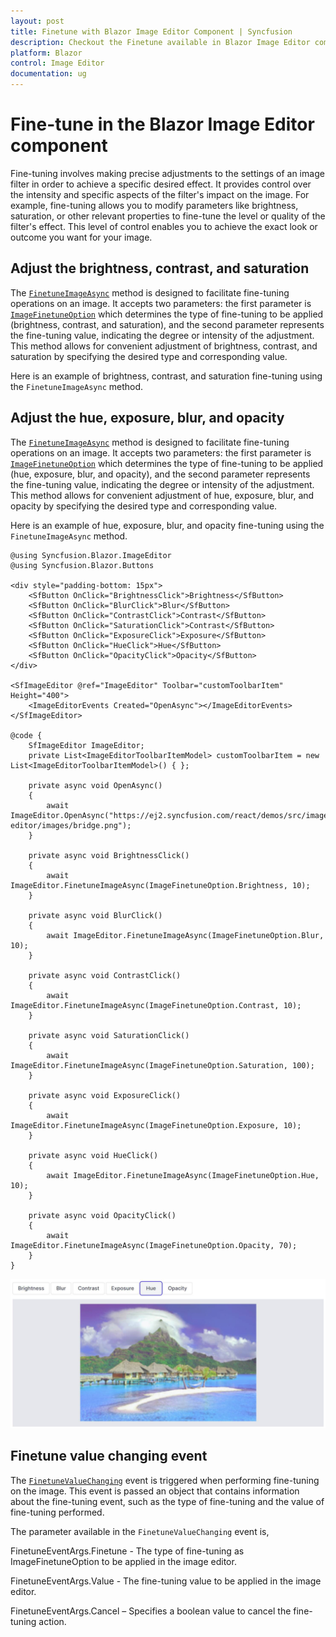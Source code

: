 ```yaml
---
layout: post
title: Finetune with Blazor Image Editor Component | Syncfusion
description: Checkout the Finetune available in Blazor Image Editor component in Blazor Server App and Blazor WebAssembly App.
platform: Blazor
control: Image Editor
documentation: ug
---
```


# Fine-tune in the Blazor Image Editor component

Fine-tuning involves making precise adjustments to the settings of an image filter in order to achieve a specific desired effect. It provides control over the intensity and specific aspects of the filter's impact on the image. For example, fine-tuning allows you to modify parameters like brightness, saturation, or other relevant properties to fine-tune the level or quality of the filter's effect. This level of control enables you to achieve the exact look or outcome you want for your image.

## Adjust the brightness, contrast, and saturation

The [`FinetuneImageAsync`](https://help.syncfusion.com/cr/blazor/Syncfusion.Blazor.ImageEditor.SfImageEditor.html#Syncfusion_Blazor_ImageEditor_SfImageEditor_FinetuneImageAsync_Syncfusion_Blazor_ImageEditor_ImageFinetuneOption_System_Int32_) method is designed to facilitate fine-tuning operations on an image. It accepts two parameters: the first parameter is [`ImageFinetuneOption`](https://help.syncfusion.com/cr/blazor/Syncfusion.Blazor.ImageEditor.ImageFinetuneOption.html) which determines the type of fine-tuning to be applied (brightness, contrast, and saturation), and the second parameter represents the fine-tuning value, indicating the degree or intensity of the adjustment. This method allows for convenient adjustment of brightness, contrast, and saturation by specifying the desired type and corresponding value.

Here is an example of brightness, contrast, and saturation fine-tuning using the `FinetuneImageAsync` method.

## Adjust the hue, exposure, blur, and opacity

The [`FinetuneImageAsync`](https://help.syncfusion.com/cr/blazor/Syncfusion.Blazor.ImageEditor.SfImageEditor.html#Syncfusion_Blazor_ImageEditor_SfImageEditor_FinetuneImageAsync_Syncfusion_Blazor_ImageEditor_ImageFinetuneOption_System_Int32_) method is designed to facilitate fine-tuning operations on an image. It accepts two parameters: the first parameter is [`ImageFinetuneOption`](https://help.syncfusion.com/cr/blazor/Syncfusion.Blazor.ImageEditor.ImageFinetuneOption.html) which determines the type of fine-tuning to be applied (hue, exposure, blur, and opacity), and the second parameter represents the fine-tuning value, indicating the degree or intensity of the adjustment. This method allows for convenient adjustment of hue, exposure, blur, and opacity by specifying the desired type and corresponding value.

Here is an example of hue, exposure, blur, and opacity fine-tuning using the `FinetuneImageAsync` method.


```cshtml
@using Syncfusion.Blazor.ImageEditor
@using Syncfusion.Blazor.Buttons

<div style="padding-bottom: 15px">
    <SfButton OnClick="BrightnessClick">Brightness</SfButton>
    <SfButton OnClick="BlurClick">Blur</SfButton>
    <SfButton OnClick="ContrastClick">Contrast</SfButton>
    <SfButton OnClick="SaturationClick">Contrast</SfButton>
    <SfButton OnClick="ExposureClick">Exposure</SfButton>
    <SfButton OnClick="HueClick">Hue</SfButton>
    <SfButton OnClick="OpacityClick">Opacity</SfButton>
</div>

<SfImageEditor @ref="ImageEditor" Toolbar="customToolbarItem" Height="400">
    <ImageEditorEvents Created="OpenAsync"></ImageEditorEvents>
</SfImageEditor>

@code {
    SfImageEditor ImageEditor;
    private List<ImageEditorToolbarItemModel> customToolbarItem = new List<ImageEditorToolbarItemModel>() { };

    private async void OpenAsync()
    {
        await ImageEditor.OpenAsync("https://ej2.syncfusion.com/react/demos/src/image-editor/images/bridge.png");
    }

    private async void BrightnessClick()
    {
        await ImageEditor.FinetuneImageAsync(ImageFinetuneOption.Brightness, 10);
    }

    private async void BlurClick()
    {
        await ImageEditor.FinetuneImageAsync(ImageFinetuneOption.Blur, 10);
    }

    private async void ContrastClick()
    {
        await ImageEditor.FinetuneImageAsync(ImageFinetuneOption.Contrast, 10);
    }

    private async void SaturationClick()
    {
        await ImageEditor.FinetuneImageAsync(ImageFinetuneOption.Saturation, 100);
    }

    private async void ExposureClick()
    {
        await ImageEditor.FinetuneImageAsync(ImageFinetuneOption.Exposure, 10);
    }

    private async void HueClick()
    {
        await ImageEditor.FinetuneImageAsync(ImageFinetuneOption.Hue, 10);
    }

    private async void OpacityClick()
    {
        await ImageEditor.FinetuneImageAsync(ImageFinetuneOption.Opacity, 70);
    }
}
```

![Blazor Image Editor with Finetune an image](./images/blazor-image-editor-finetune.jpg)

## Finetune value changing event

The [`FinetuneValueChanging`](https://help.syncfusion.com/cr/blazor/Syncfusion.Blazor.ImageEditor.ImageEditorEvents.html#Syncfusion_Blazor_ImageEditor_ImageEditorEvents_FinetuneValueChanging) event is triggered when performing fine-tuning on the image. This event is passed an object that contains information about the fine-tuning event, such as the type of fine-tuning and the value of fine-tuning performed.

The parameter available in the `FinetuneValueChanging` event is,

FinetuneEventArgs.Finetune - The type of fine-tuning as ImageFinetuneOption to be applied in the image editor.

FinetuneEventArgs.Value - The fine-tuning value to be applied in the image editor.

FinetuneEventArgs.Cancel – Specifies a boolean value to cancel the fine-tuning action.
